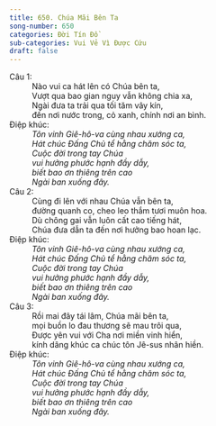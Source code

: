 ```yaml
---
title: 650. Chúa Mãi Bên Ta
song-number: 650
categories: Đời Tín Đồ
sub-categories: Vui Vẻ Vì Được Cứu
draft: false
---
```

<dl><dt>Câu 1:</dt><dd data-verse="1">Nào vui ca hát lên có Chúa bên ta, <br/>Vượt qua bao gian nguy vẫn không chia xa, <br/>Ngài đưa ta trải qua tối tăm vây kín, <br/>đến nơi nước trong, cỏ xanh, chính nơi an bình. </dd><dt>Điệp khúc:</dt><dd data-chorus="1"><em>Tôn vinh Giê-hô-va cùng nhau xướng ca, <br/>Hát chúc Đấng Chủ tể hằng chăm sóc ta, <br/>Cuộc đời trong tay Chúa <br/>vui hưởng phước hạnh đầy dẫy, <br/>biết bao ơn thiêng trên cao <br/>Ngài ban xuống đây. </em></dd><dt>Câu 2:</dt><dd data-verse="2">Cùng đi lên với nhau Chúa vẫn bên ta, <br/>đường quanh co, cheo leo thắm tươi muôn hoa. <br/>Dù chông gai vẫn luôn cất cao tiếng hát, <br/>Chúa đưa dẫn ta đến nơi hưởng bao hoan lạc. </dd><dt>Điệp khúc:</dt><dd data-chorus="1"><em>Tôn vinh Giê-hô-va cùng nhau xướng ca, <br/>Hát chúc Đấng Chủ tể hằng chăm sóc ta, <br/>Cuộc đời trong tay Chúa <br/>vui hưởng phước hạnh đầy dẫy, <br/>biết bao ơn thiêng trên cao <br/>Ngài ban xuống đây. </em></dd><dt>Câu 3:</dt><dd data-verse="3">Rồi mai đây tái lâm, Chúa mãi bên ta, <br/>mọi buồn lo đau thương sẽ mau trôi qua, <br/>Được yên vui với Cha nơi miền vinh hiển, <br/>kính dâng khúc ca chúc tôn Jê-sus nhân hiền. </dd><dt>Điệp khúc:</dt><dd data-chorus="1"><em>Tôn vinh Giê-hô-va cùng nhau xướng ca, <br/>Hát chúc Đấng Chủ tể hằng chăm sóc ta, <br/>Cuộc đời trong tay Chúa <br/>vui hưởng phước hạnh đầy dẫy, <br/>biết bao ơn thiêng trên cao <br/>Ngài ban xuống đây. </em></dd></dl>